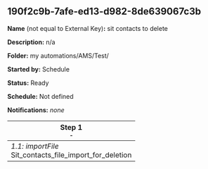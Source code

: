 ## 190f2c9b-7afe-ed13-d982-8de639067c3b

**Name** (not equal to External Key)**:** sit contacts to delete

**Description:** n/a

**Folder:** my automations/AMS/Test/

**Started by:** Schedule

**Status:** Ready

**Schedule:** Not defined

**Notifications:** _none_


| Step 1<br>_<small>-</small>_ |
| --- |
| _1.1: importFile_<br>Sit_contacts_file_import_for_deletion |
